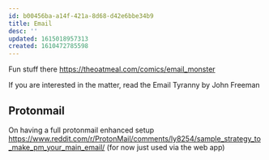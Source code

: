 ```yaml
---
id: b00456ba-a14f-421a-8d68-d42e6bbe34b9
title: Email
desc: ''
updated: 1615018957313
created: 1610472785598
---
```


Fun stuff there https://theoatmeal.com/comics/email_monster

If you are interested in the matter, read the Email Tyranny by John Freeman


## Protonmail

On having a full protonmail enhanced setup https://www.reddit.com/r/ProtonMail/comments/ly8254/sample_strategy_to_make_pm_your_main_email/
(for now just used via the web app)